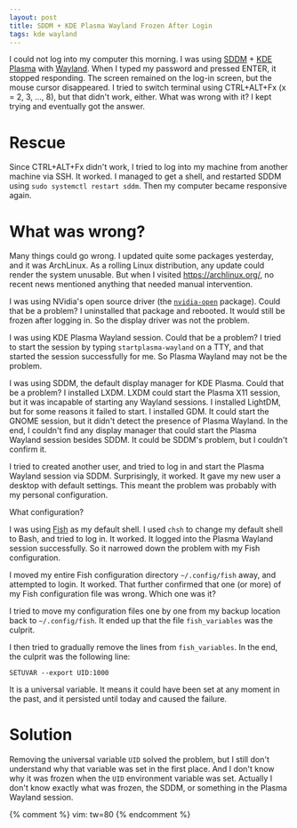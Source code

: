 ```yaml
---
layout: post
title: SDDM + KDE Plasma Wayland Frozen After Login
tags: kde wayland
---
```


I could not log into my computer this morning.  I was using [SDDM] + [KDE][KDE]
[Plasma] with [Wayland].  When I typed my password and pressed ENTER, it stopped
responding.  The screen remained on the log-in screen, but the mouse cursor
disappeared.  I tried to switch terminal using CTRL+ALT+Fx (x = 2, 3, ..., 8),
but that didn't work, either.  What was wrong with it?  I kept trying and
eventually got the answer.

[SDDM]: https://github.com/sddm/sddm
[KDE]: https://kde.org/
[Plasma]: https://kde.org/plasma-desktop/
[Wayland]: https://community.kde.org/KWin/Wayland

# Rescue

Since CTRL+ALT+Fx didn't work, I tried to log into my machine from another
machine via SSH.  It worked.  I managed to get a shell, and restarted SDDM using
`sudo systemctl restart sddm`.  Then my computer became responsive again.

# What was wrong?

Many things could go wrong.  I updated quite some packages yesterday, and it was
ArchLinux.  As a rolling Linux distribution, any update could render the system
unusable.  But when I visited <https://archlinux.org/>, no recent news mentioned
anything that needed manual intervention.

I was using NVidia's open source driver (the [`nvidia-open`] package).  Could
that be a problem?  I uninstalled that package and rebooted.  It would still be
frozen after logging in.  So the display driver was not the problem.

[`nvidia-open`]: https://archlinux.org/packages/extra/x86_64/nvidia-open/

I was using KDE Plasma Wayland session.  Could that be a problem?  I tried to
start the session by typing `startplasma-wayland` on a TTY, and that started the
session successfully for me.  So Plasma Wayland may not be the problem.

I was using SDDM, the default display manager for KDE Plasma.  Could that be a
problem?  I installed LXDM.  LXDM could start the Plasma X11 session, but it was
incapable of starting any Wayland sessions.  I installed LightDM, but for some
reasons it failed to start.  I installed GDM.  It could start the GNOME session,
but it didn't detect the presence of Plasma Wayland.  In the end, I couldn't
find any display manager that could start the Plasma Wayland session besides
SDDM.  It could be SDDM's problem, but I couldn't confirm it.

I tried to created another user, and tried to log in and start the Plasma
Wayland session via SDDM.  Surprisingly, it worked.  It gave my new user a
desktop with default settings.  This meant the problem was probably with my
personal configuration.

What configuration?

I was using [Fish](https://fishshell.com) as my default shell.  I used `chsh` to
change my default shell to Bash, and tried to log in.  It worked.  It logged
into the Plasma Wayland session successfully.  So it narrowed down the problem
with my Fish configuration.

I moved my entire Fish configuration directory `~/.config/fish` away, and
attempted to login.  It worked.  That further confirmed that one (or more) of
my Fish configuration file was wrong.  Which one was it?

I tried to move my configuration files one by one from my backup location back
to `~/.config/fish`.  It ended up that the file `fish_variables` was the
culprit.

I then tried to gradually remove the lines from `fish_variables`.  In the end,
the culprit was the following line:

```
SETUVAR --export UID:1000
```

It is a universal variable.  It means it could have been set at any moment in
the past, and it persisted until today and caused the failure.

# Solution

Removing the universal variable `UID` solved the problem, but I still don't
understand why that variable was set in the first place.  And I don't know why
it was frozen when the `UID` environment variable was set.  Actually I don't
know exactly what was frozen, the SDDM, or something in the Plasma Wayland
session.

{% comment %}
vim: tw=80
{% endcomment %}
